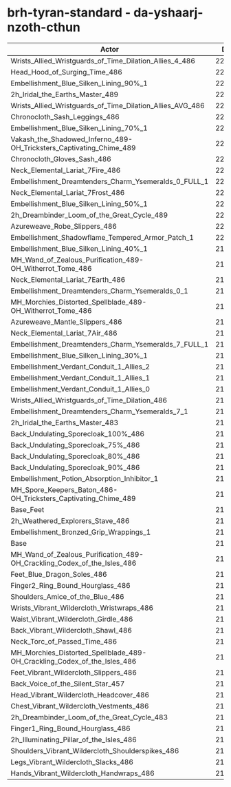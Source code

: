 # brh-tyran-standard - da-yshaarj-nzoth-cthun
| Actor | DPS | Increase |
|---|:---:|:---:|
|Wrists_Allied_Wristguards_of_Time_Dilation_Allies_4_486|222564|2.06%|
|Head_Hood_of_Surging_Time_486|222403|1.98%|
|Embellishment_Blue_Silken_Lining_90%_1|222334|1.95%|
|2h_Iridal_the_Earths_Master_489|222153|1.87%|
|Wrists_Allied_Wristguards_of_Time_Dilation_Allies_AVG_486|221794|1.70%|
|Chronocloth_Sash_Leggings_486|221398|1.52%|
|Embellishment_Blue_Silken_Lining_70%_1|221162|1.41%|
|Vakash_the_Shadowed_Inferno_489-OH_Tricksters_Captivating_Chime_489|221044|1.36%|
|Chronocloth_Gloves_Sash_486|220804|1.25%|
|Neck_Elemental_Lariat_7Fire_486|220734|1.22%|
|Embellishment_Dreamtenders_Charm_Ysemeralds_0_FULL_1|220726|1.21%|
|Neck_Elemental_Lariat_7Frost_486|220597|1.15%|
|Embellishment_Blue_Silken_Lining_50%_1|220481|1.10%|
|2h_Dreambinder_Loom_of_the_Great_Cycle_489|220205|0.97%|
|Azureweave_Robe_Slippers_486|220125|0.94%|
|Embellishment_Shadowflame_Tempered_Armor_Patch_1|220123|0.94%|
|Embellishment_Blue_Silken_Lining_40%_1|219968|0.87%|
|MH_Wand_of_Zealous_Purification_489-OH_Witherrot_Tome_486|219955|0.86%|
|Neck_Elemental_Lariat_7Earth_486|219952|0.86%|
|Embellishment_Dreamtenders_Charm_Ysemeralds_0_1|219831|0.80%|
|MH_Morchies_Distorted_Spellblade_489-OH_Witherrot_Tome_486|219652|0.72%|
|Azureweave_Mantle_Slippers_486|219611|0.70%|
|Neck_Elemental_Lariat_7Air_486|219592|0.69%|
|Embellishment_Dreamtenders_Charm_Ysemeralds_7_FULL_1|219575|0.69%|
|Embellishment_Blue_Silken_Lining_30%_1|219429|0.62%|
|Embellishment_Verdant_Conduit_1_Allies_2|219404|0.61%|
|Embellishment_Verdant_Conduit_1_Allies_1|219369|0.59%|
|Embellishment_Verdant_Conduit_1_Allies_0|219290|0.55%|
|Wrists_Allied_Wristguards_of_Time_Dilation_486|219189|0.51%|
|Embellishment_Dreamtenders_Charm_Ysemeralds_7_1|219069|0.45%|
|2h_Iridal_the_Earths_Master_483|218910|0.38%|
|Back_Undulating_Sporecloak_100%_486|218897|0.37%|
|Back_Undulating_Sporecloak_75%_486|218851|0.35%|
|Back_Undulating_Sporecloak_80%_486|218850|0.35%|
|Back_Undulating_Sporecloak_90%_486|218786|0.32%|
|Embellishment_Potion_Absorption_Inhibitor_1|218486|0.19%|
|MH_Spore_Keepers_Baton_486-OH_Tricksters_Captivating_Chime_489|218484|0.18%|
|Base_Feet|218375|0.13%|
|2h_Weathered_Explorers_Stave_486|218318|0.11%|
|Embellishment_Bronzed_Grip_Wrappings_1|218105|0.01%|
|Base|218081|0.00%|
|MH_Wand_of_Zealous_Purification_489-OH_Crackling_Codex_of_the_Isles_486|217869|-0.10%|
|Feet_Blue_Dragon_Soles_486|217837|-0.11%|
|Finger2_Ring_Bound_Hourglass_486|217836|-0.11%|
|Shoulders_Amice_of_the_Blue_486|217821|-0.12%|
|Wrists_Vibrant_Wildercloth_Wristwraps_486|217759|-0.15%|
|Waist_Vibrant_Wildercloth_Girdle_486|217695|-0.18%|
|Back_Vibrant_Wildercloth_Shawl_486|217673|-0.19%|
|Neck_Torc_of_Passed_Time_486|217561|-0.24%|
|MH_Morchies_Distorted_Spellblade_489-OH_Crackling_Codex_of_the_Isles_486|217556|-0.24%|
|Feet_Vibrant_Wildercloth_Slippers_486|217382|-0.32%|
|Back_Voice_of_the_Silent_Star_457|217259|-0.38%|
|Head_Vibrant_Wildercloth_Headcover_486|217140|-0.43%|
|Chest_Vibrant_Wildercloth_Vestments_486|217120|-0.44%|
|2h_Dreambinder_Loom_of_the_Great_Cycle_483|217049|-0.47%|
|Finger1_Ring_Bound_Hourglass_486|216967|-0.51%|
|2h_Illuminating_Pillar_of_the_Isles_486|216664|-0.65%|
|Shoulders_Vibrant_Wildercloth_Shoulderspikes_486|216631|-0.66%|
|Legs_Vibrant_Wildercloth_Slacks_486|216356|-0.79%|
|Hands_Vibrant_Wildercloth_Handwraps_486|216038|-0.94%|
